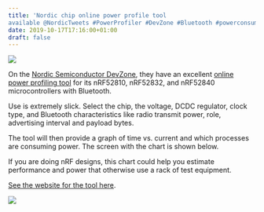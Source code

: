```yaml
---
title: 'Nordic chip online power profile tool
available @NordicTweets #PowerProfiler #DevZone #Bluetooth #powerconsumption #nRF52'
date: 2019-10-17T17:16:00+01:00
draft: false
---
```


![](https://cdn-blog.adafruit.com/uploads/2019/10/Untitled-65.png)

On the [Nordic Semiconductor DevZone](https://devzone.nordicsemi.com/), they have an excellent [online power profiling tool](https://devzone.nordicsemi.com/nordic/power) for its nRF52810, nRF52832, and nRF52840 microcontrollers with Bluetooth.

Use is extremely slick. Select the chip, the voltage, DCDC regulator, clock type, and Bluetooth characteristics like radio transmit power, role, advertising interval and payload bytes.

The tool will then provide a graph of time vs. current and which processes are consuming power. The screen with the chart is shown below.

If you are doing nRF designs, this chart could help you estimate performance and power that otherwise use a rack of test equipment.

[See the website for the tool here](https://devzone.nordicsemi.com/nordic/power).

![](https://cdn-blog.adafruit.com/uploads/2019/10/Untitled-66.png)